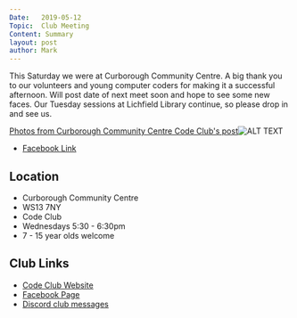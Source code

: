 ```yaml
---
Date:   2019-05-12
Topic:  Club Meeting
Content: Summary
layout: post
author: Mark
---
```

This Saturday we were at Curborough Community Centre. A big thank you to our volunteers and young computer coders for making it a successful afternoon. Will post date of next meet soon and hope to see some new faces. Our Tuesday sessions at Lichfield Library continue, so please drop in and see us.

[Photos from Curborough Community Centre Code Club's post](https://www.facebook.com/1481985248595237/posts/2039567239503699/)![ALT TEXT](https://scontent.fbhx6-1.fna.fbcdn.net/v/t1.6435-9/60022662_2039562236170866_908815500740395008_n.jpg?_nc_cat=106&ccb=1-7&_nc_sid=dd63ad&_nc_ohc=FNgBTWQwM0oAX-GTmPK&_nc_ht=scontent.fbhx6-1.fna&edm=AKK4YLsEAAAA&oh=00_AfAC1UUrsqH8eSI_BSqGqIGJHjYpb1IEMufjNWx5xYcqxQ&oe=654E1331)

* [Facebook Link](https://www.facebook.com/1481985248595237/posts/2039567239503699/)

## Location

* Curborough Community Centre
* WS13 7NY
* Code Club
* Wednesdays 5:30 - 6:30pm
* 7 - 15 year olds welcome

## Club Links

* [Code Club Website](https://lichfield-code-club.github.io/)
* [Facebook Page](https://www.facebook.com/LichfieldCoders)
* [Discord club messages](https://discord.gg/szz6xGK)
